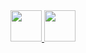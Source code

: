 <div style="text-align:center">
  <a href="https://www.notion.so/JavaScript-04f521ac6b014c2597c0568f2a77bc48?pvs=4">
    <img src="https://w7.pngwing.com/pngs/1019/456/png-transparent-js-logo-logos-logos-and-brands-icon-thumbnail.png" width=50 height=50>
  </a>
  <a href="https://www.notion.so/React-22ffddc28c814f6cb6ab833e2a063edf?pvs=4">
    <img src="https://upload.wikimedia.org/wikipedia/commons/thumb/a/a7/React-icon.svg/1150px-React-icon.svg.png" width=50 height=50>
  </a>
</div>
